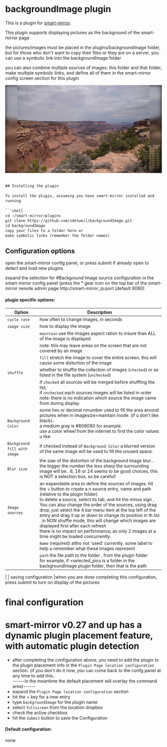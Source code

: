 # backgroundImage plugin

This is a plugin for [smart-mirror](https://github.com/evancohen/smart-mirror/).

This plugin supports displaying pictures as the background of the smart-mirror page

the pictures/images must be placed in the plugins/backgroundImage folder, but for those who don't want to copy their files or they are on a server, you can use a symbolic link into the backgroundImage folder

you can also combine multiple sources of images.  this folder and that folder, make multiple symbolic links, and define all of them in the smart-mirror config screen section for this plugin


![example with maintain and blur](https://github.com/sdetweil/backgroundImage/blob/master/example_usage.png)
```

## Installing the plugin

To install the plugin, assuming you have smart-mirror installed and running

```shell
cd ~/smart-mirror/plugins
git clone https://github.com/sdetweil/backgroundImage.git
cd backgroundImage
copy your files to a folder here or
make symbolic links (remember the folder names)
```


## Configuration options
open the smart-mirror config panel, or press submit if already open to detect and load new plugins

expand the selection for #Background Image source configuration in the smart-mirror config panel
(press the * gear icon on the top bar of the smart-mirror remote admin page
  http://smart-mirror_ip:port (default 8080)



#### plugin specific options:

| Option           | Description
|----------------- |-----------
| `cycle rate`     |  how often to change images, in seconds
| `image size`     |  how to display the image
|                  |  `maintain`  use the images aspect ration to insure than ALL of the image is displayed|   
|                  |  note: this may leave areas on the screen that are not covered by an image
|                  |  `fill`  stretch the image to cover the entire screen, this will cause some distortion of the image |
| `shuffle`        |  whether to shuffle the collection of images (`checked`) or as listed in the file system (`unchecked`)
|   | if `checked` all sources will be merged before shuffling the list, <br>if `unchecked` each sources images will be listed in order <br>note: there is no indication which source the image came from during display
| `Background Color`| some hex or decimal nmumber used to fill the area around pictures when in imagesize=maintain mode. (if u don't like black).. <br>a medium gray is #808080 for example.<br> use a color wheel from the internet to find the color values u like
|`Background fill with image`| if checked instead of `Background Color` a blurred version of the same image will be used to fill the unused space.
|`Blur size` |  the siae of the distortion of the background image blur.. the bigger the number the less sharp the surrounding image will be..   8, 16 or 24 seems to be good choices,  this is NOT a selection box, so be careful!
| `Image sources` | an expandable area to define the sources of images. hit the + button to create a n source entry, name and path (relative to the plugin folder) <br> to delete a source, select its tab, and hit the minus sign , <br> You can also change the order of the sources, using drag drop, just select the 4 bar menu item at the top left of the entry and drag it up or down to change its position in th list . in NON shuffle mode, this will change which images are displayed first after each refresh <br>  there is no impact on performance, as only 2 images at a time might be loaded concurrently.
| |   `Name` (required) altho not 'used' currently, some label to help u remember what these images represent
|| `path` the file path to the folder , from the plugin folder <br> for example, if <selected_pics is a folder in the backgroundImage plugin folder, then that is the path
|
| saving configuration |when you are done completing this configuration, press submit to turn on display of the pictures

# final configuration

# smart-mirror v0.27 and up has a dynamic plugin placement feature, with automatic plugin detection

* after completing the configuration above,
you need to add the plugin to the plugin placement info in the `Plugin Page location configuration` section. (if you don't do it now, you can come back to the confg panel at any time to add this.. <br>
------in the meantime the default placement will overlay  the command area)------
* expand the `Plugin Page location configuration` section
* hit the + key for a new entry
* type `backgroundImage` for the plugin name
* select `fullscreen` from the location dropbox
* check the active checkbox
* hit the `Submit` button to save the Configuration


#### Default configuration:

none
